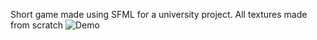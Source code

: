 Short game made using SFML for a university project. All textures made from scratch
![Demo](https://github.com/Kuba-Walczak/SFML-Game/blob/84f5f7e465cace4cfc4687d1a4eef707772f8f07/Snapshot.gif)
